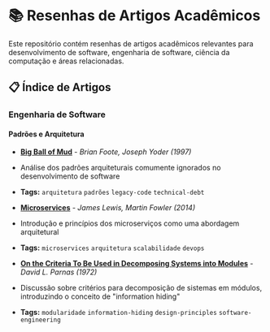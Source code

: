 # 📚 Resenhas de Artigos Acadêmicos

Este repositório contém resenhas de artigos acadêmicos relevantes para desenvolvimento de software, engenharia de software, ciência da computação e áreas relacionadas.

## 📋 Índice de Artigos

### Engenharia de Software

#### Padrões e Arquitetura
- **[Big Ball of Mud](resenhas/big-ball-of-mud/big-ball-of-mud.pdf)** - *Brian Foote, Joseph Yoder (1997)*
- Análise dos padrões arquiteturais comumente ignorados no desenvolvimento de software
- **Tags:** `arquitetura` `padrões` `legacy-code` `technical-debt`

- **[Microservices](resenhas/microservices/microservices.pdf)** - *James Lewis, Martin Fowler (2014)*
- Introdução e princípios dos microserviços como uma abordagem arquitetural
- **Tags:** `microservices` `arquitetura` `scalabilidade` `devops`

- **[On the Criteria To Be Used in Decomposing Systems into Modules](resenhas/modules/modules.pdf)** - *David L. Parnas (1972)*
- Discussão sobre critérios para decomposição de sistemas em módulos, introduzindo o conceito de "information hiding"
- **Tags:** `modularidade` `information-hiding` `design-principles` `software-engineering`

<!-- 
#### Metodologias
- **[Título do Artigo](./resenhas/nome-arquivo.pdf)** - *Autor (Ano)*
 - Breve descrição
 - **Tags:** `tag1` `tag2` `tag3`

#### Testing e Qualidade
- **[Título do Artigo](./resenhas/nome-arquivo.pdf)** - *Autor (Ano)*
 - Breve descrição
 - **Tags:** `tag1` `tag2` `tag3`
-->
